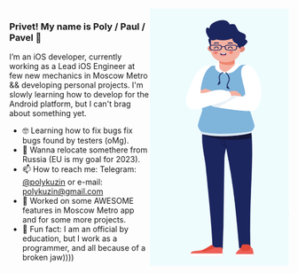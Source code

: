 <img align="right" src="https://github.com/PolyKuzin/PolyKuzin/blob/master/illustration.png" alt="Paul standing" width=250px height=465px/>

### Privet! My name is Poly / Paul / Pavel 👋

I’m an iOS developer, currently working as a Lead iOS Engineer at few new mechanics in Moscow Metro && developing personal projects. I'm slowly learning how to develop for the Android platform, but I can't brag about something yet.

- 🤓  Learning how to fix bugs fix bugs found by testers (oMg).
- 💬  Wanna relocate somethere from Russia (EU is my goal for 2023).
- 📫  How to reach me: Telegram: [@polykuzin](https://t.me/polykuzin) or e-mail: polykuzin@gmail.com
- 📱  Worked on some AWESOME features in Moscow Metro app and for some more projects.
- 🚴  Fun fact: I am an official by education, but I work as a programmer, and all because of a broken jaw))))
